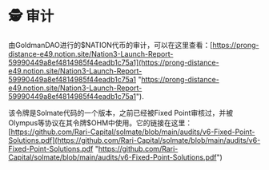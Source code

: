 # 🕵️ 审计

由GoldmanDAO进行的\$NATION代币的审计，可以在这里查看：[https://prong-distance-e49.notion.site/Nation3-Launch-Report-59990449a8ef4814985f44eadb1c75a1](https://prong-distance-e49.notion.site/Nation3-Launch-Report-59990449a8ef4814985f44eadb1c75a1 "https://prong-distance-e49.notion.site/Nation3-Launch-Report-59990449a8ef4814985f44eadb1c75a1").

该令牌是Solmate代码的一个版本，之前已经被Fixed Point审核过，并被Olympus等协议在其令牌\$OHM中使用。它的链接在这里：
[https://github.com/Rari-Capital/solmate/blob/main/audits/v6-Fixed-Point-Solutions.pdf](https://github.com/Rari-Capital/solmate/blob/main/audits/v6-Fixed-Point-Solutions.pdf "https://github.com/Rari-Capital/solmate/blob/main/audits/v6-Fixed-Point-Solutions.pdf")
